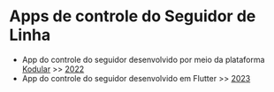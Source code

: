 # Apps de controle do Seguidor de Linha

- App do controle do seguidor desenvolvido por meio da plataforma [Kodular](https://creator.kodular.io/) >> [2022](https://github.com/Equipe-Botcem/Seguidor_Omega/tree/main/app/2022)
- App do controle do seguidor desenvolvido em Flutter >> [2023](https://github.com/Equipe-Botcem/Seguidor_Omega/tree/main/app/2023)
